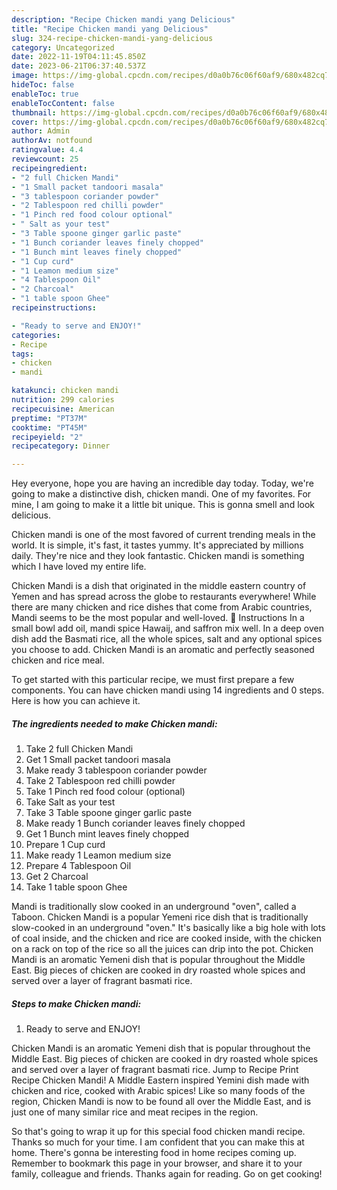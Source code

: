 ```yaml
---
description: "Recipe Chicken mandi yang Delicious"
title: "Recipe Chicken mandi yang Delicious"
slug: 324-recipe-chicken-mandi-yang-delicious
category: Uncategorized
date: 2022-11-19T04:11:45.850Z
date: 2023-06-21T06:37:40.537Z
image: https://img-global.cpcdn.com/recipes/d0a0b76c06f60af9/680x482cq70/chicken-mandi-recipe-main-photo.jpg
hideToc: false
enableToc: true
enableTocContent: false
thumbnail: https://img-global.cpcdn.com/recipes/d0a0b76c06f60af9/680x482cq70/chicken-mandi-recipe-main-photo.jpg
cover: https://img-global.cpcdn.com/recipes/d0a0b76c06f60af9/680x482cq70/chicken-mandi-recipe-main-photo.jpg
author: Admin
authorAv: notfound
ratingvalue: 4.4
reviewcount: 25
recipeingredient:
- "2 full Chicken Mandi"
- "1 Small packet tandoori masala"
- "3 tablespoon coriander powder"
- "2 Tablespoon red chilli powder"
- "1 Pinch red food colour optional"
- " Salt as your test"
- "3 Table spoone ginger garlic paste"
- "1 Bunch coriander leaves finely chopped"
- "1 Bunch mint leaves finely chopped"
- "1 Cup curd"
- "1 Leamon medium size"
- "4 Tablespoon Oil"
- "2 Charcoal"
- "1 table spoon Ghee"
recipeinstructions:

- "Ready to serve and ENJOY!"
categories:
- Recipe
tags:
- chicken
- mandi

katakunci: chicken mandi 
nutrition: 299 calories
recipecuisine: American
preptime: "PT37M"
cooktime: "PT45M"
recipeyield: "2"
recipecategory: Dinner

---
```



Hey everyone, hope you are having an incredible day today. Today, we're going to make a distinctive dish, chicken mandi. One of my favorites. For mine, I am going to make it a little bit unique. This is gonna smell and look delicious.

Chicken mandi is one of the most favored of current trending meals in the world. It is simple, it's fast, it tastes yummy. It's appreciated by millions daily. They're nice and they look fantastic. Chicken mandi is something which I have loved my entire life.

Chicken Mandi is a dish that originated in the middle eastern country of Yemen and has spread across the globe to restaurants everywhere! While there are many chicken and rice dishes that come from Arabic countries, Mandi seems to be the most popular and well-loved. 🥄 Instructions In a small bowl add oil, mandi spice Hawaij, and saffron mix well. In a deep oven dish add the Basmati rice, all the whole spices, salt and any optional spices you choose to add. Chicken Mandi is an aromatic and perfectly seasoned chicken and rice meal.


To get started with this particular recipe, we must first prepare a few components. You can have chicken mandi using 14 ingredients and 0 steps. Here is how you can achieve it.

<!--inarticleads1-->

##### The ingredients needed to make Chicken mandi:

1. Take 2 full Chicken Mandi
1. Get 1 Small packet tandoori masala
1. Make ready 3 tablespoon coriander powder
1. Take 2 Tablespoon red chilli powder
1. Take 1 Pinch red food colour (optional)
1. Take  Salt as your test
1. Take 3 Table spoone ginger garlic paste
1. Make ready 1 Bunch coriander leaves finely chopped
1. Get 1 Bunch mint leaves finely chopped
1. Prepare 1 Cup curd
1. Make ready 1 Leamon medium size
1. Prepare 4 Tablespoon Oil
1. Get 2 Charcoal
1. Take 1 table spoon Ghee


Mandi is traditionally slow cooked in an underground &#34;oven&#34;, called a Taboon. Chicken Mandi is a popular Yemeni rice dish that is traditionally slow-cooked in an underground &#34;oven.&#34; It&#39;s basically like a big hole with lots of coal inside, and the chicken and rice are cooked inside, with the chicken on a rack on top of the rice so all the juices can drip into the pot. Chicken Mandi is an aromatic Yemeni dish that is popular throughout the Middle East. Big pieces of chicken are cooked in dry roasted whole spices and served over a layer of fragrant basmati rice. 

<!--inarticleads2-->

##### Steps to make Chicken mandi:


1. Ready to serve and ENJOY!

Chicken Mandi is an aromatic Yemeni dish that is popular throughout the Middle East. Big pieces of chicken are cooked in dry roasted whole spices and served over a layer of fragrant basmati rice. Jump to Recipe Print Recipe Chicken Mandi! A Middle Eastern inspired Yemini dish made with chicken and rice, cooked with Arabic spices! Like so many foods of the region, Chicken Mandi is now to be found all over the Middle East, and is just one of many similar rice and meat recipes in the region. 

So that's going to wrap it up for this special food chicken mandi recipe. Thanks so much for your time. I am confident that you can make this at home. There's gonna be interesting food in home recipes coming up. Remember to bookmark this page in your browser, and share it to your family, colleague and friends. Thanks again for reading. Go on get cooking!
